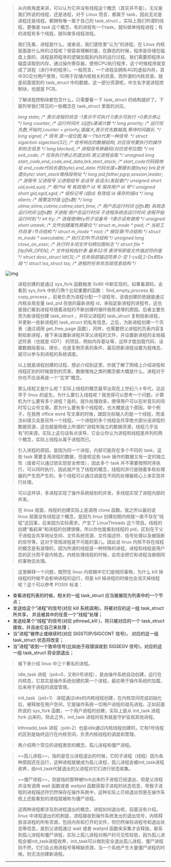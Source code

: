 > 从内核角度来讲，可以认为它并没有线程这个概念（其实并不是）。无论是我们所说的线程，还是进程，对于 Linux 而言，都属于 task，因此无论是进程还是线程，都拥有唯一属于自己的 task_struct 。实际上我们所谓的线程，更像是 task 这个概念，有的进程有一个task，就叫做单线程进程；有的进程有多个线程，就叫做多线程进程。



> 我们先看，进程是什么，或者说，我们感性里“认为”的进程，在 Linux 内核层面是什么样的过程呢？很容易理解的是，在静态的时候，程序是存储在磁盘上面的，进程是把程序的逻辑加载到内存的运行过程。我们需要把程序从磁盘读取到内存，通过操作寄存器，使用CPU执行程序，这个时候程序就变成了进程（进行中的程序）。一般而言，一个进程会拥有4G的虚拟内存，其中3G交付用户使用，1G用于存储内核相关的资源，而所谓的内核资源，就是前面提到的 task_struct 中的数据，这一部分资源呢，中文名字是进程控制块，也就是 PCB。



> 了解进程控制块都包含什么，只需要看一下 task_struct 的结构就好了。下面列举我们常见的一些概念在 task_struct 里面的对应。



> *long state; /\* 表示进程的状态 -1表示不可执行 0表示可执行 >0表示停止 \*/*
> *long counter; /\* 运行时间片 以jiffs递减计数 \*/*
> *long priority; /\* 运行优先数,开始时,counter = priority,值越大,表示优先数越高,等待时间越长. \*/*
> *long signal; /\* 信号.是一组位图,每一个bit代表一种信号. \*/*
> *struct sigaction sigaction[32]; /\* 信号响应的数据结构, 对应信号要执行的操作和标志信息 \*/*
> *long blocked; /\* 进程信号屏蔽码(对应信号位图) \*/*
> *int exit_code; /\* 任务执行停止的退出码 其父进程会取 \*/*
> *unsigned long start_code,end_code,end_data,brk,start_stack; /\* start_code代码段地址 end_code代码长度(byte),end_data 代码长度+数据长度(byte) brk总长度(byte) start_stack堆栈段地址 \*/*
> *long pid,father,pgrp,session,leader; /\* 进程号 父进程号 父进程组号 会话号 会话头(发起者)\*/*
> *unsigned short uid,euid,suid; /\* 用户id 号 有效用户 id 号 保存用户 id 号\*/*
> *unsigned short gid,egid,sgid; /\* 组标记号 (组id) 有效组 id 保存的组id \*/*
> *long alarm; /\* 报警定时值 (jiffs数) \*/*
> *long utime,stime,cutime,cstime,start_time; /\* 用户态运行时间 (jiffs数) 系统态运行时间 (jiffs数) 子进程 用户态运行时间 子进程系统态运行时间 进程开始运行时刻 \*/*
> *int tty; /\* 进程使用tty的子设备号 -1表示设有使用 \*/*
> *unsigned short umask; /\* 文件创建属性屏蔽位 \*/*
> *struct m_inode \* pwd; /\* 当前工作目录 i节点结构 \*/*
> *struct m_inode \* root; /\* 根目录i节点结构 \*/*
> *struct m_inode \* executable; /\* 执行文件i节点结构 \*/*
> *unsigned long close_on_exec; /\* 执行时关闭文件句柄位图标志 \*/*
> *struct file \* filp[NR_OPEN]; /\* 文件结构指针表 最多32项 表项号即是文件描述符的值 \*/*
> *struct desc_struct ldt[3]; /\* 任务局部描述符表 0-空 1-cs段,2-Ds和Ss段 \*/*
> *struct tss_struct tss; /\* 进程的任务状态段信息结构 \*/*



![img](https://tva1.sinaimg.cn/large/0081Kckwly1glsdo8fby5j30k00au0ta.jpg)



> 进程创建的是通过 sys_fork 函数触发 0x80 中断实现的。如果看源码，会看到 sys_fork 中执行两个比较重要的函数： find_empty_process 和 copy_process 。前者负责为进程分配一个进程号，该值创建的依据是通过内核全局变量 last_pid 存放的最新进程 id，来指定新进程的进程号，这也是我们看到进程号随着进程的不断创建时循环趋势递增的原因。后者主要负责为新进程创建 task_struct ，并将父进程的 task_struct 复制给新进程，并更新一些新进程的 task_struct 的私有信息，之后，为新进程创建一个页表（通过调用 get_free_page 函数），同样，也需要把父进程的页表内容复制给新进程，接下来设置新进程共享父进程的文件，并设置新进程的全局描述符表（也就是 GDT） 的项目，例如内存基址等，这样才能加载代码、设置数据段基址、限长，也是复制页表的条件，最后把新进程设置为就绪态，就可以参与到进程的系统调度。



> 以上就是进程创建的过程，想必介绍到这里，你就了解了网络上介绍进程和线程区别的时候提到的页表、数据堆栈之类的概念都大概是什么，进程对于你也不应该再是一个“玄学”概念。



> 那么线程又是什么呢？实际上线程的概念最早出现在上世纪八十年代，远远早于 linux 的诞生。为什么要引入线程呢？我觉得可以思考一个问题，计算机为什么要有多个进程？是的，提升处理效率，使得用户可以在听音乐的同时写公众号文章。那为什么要有多个线程呢，也大概是这个原因，举个例子，在我用 office word 写文章的时候，跟踪光标输入的是一个线程，而语法纠错又会是另外一个线程。一个进程的多个线程会共享绝大部分该进程的数据资源，这也就是网络上所谓的“进程有独立的数据资源，线程几乎没有”的来源，实际上这句话有点误导，它会让你认为进程和线程是并列的两个概念，实际上线程从属于进程而已。



> 引入进程的原因，是因为同一个进程，内部可能存在多个不同的 task，这些 task 需要复用进程的数据，但是呢这些 task 操作的数据又有一定的独立性（或者可以通过锁实现安全修改），因此多个 task 并不需要按照时序执行，可以同时执行，因此就产生了线程的概念，线程的并行是随着多核处理器的产生而产生的，多个线程可以通过调度在不同的处理器核心上来实现并行处理。



> 可以这样讲，多进程实现了操作系统级别的并发，多线程实现了进程内部的并发。



> 在 linux 层面，线程的创建实际上是调用 clone 函数。我之所以最初说 linux 层面没有线程这个概念，是因为 linux 创建初期内核就一直不存在“线程”这回事，后来因为实际需求，产生了 LinuxThreads 这个项目。线程的创建“看起来”和进程的创建很像，所以你也能看到线程的 pid，区别在于父子进程会共享地址空间、文件系统资源、文件描述符、信号处理以及被阻断的信号等，这对于常规进程是不可能的事儿。因此说 linux 内核不存在线程的概念是有道理的，因为所谓的线程是一种特殊的进程，进程和线程是用户态的区分而不是内核态，内核处理线程的时候，会完全把它和进程当做相同的事物去处理。



> 这里解释一个问题，既然在 linux 内核眼中它们是相同事物，为什么 kill 掉线程的时候不会影响进程的运行，但是 kill 掉进程的时候也会消灭掉线程呢？这个可以参考 POSIX 标准：

- 查看进程列表的时候，相关的一组 task_struct 应当被展现为列表中的一个节点；
- 发送给这个”进程”的信号(对应 kill 系统调用)，将被对应的这一组 task_struct 所共享， 并且被其中的任意一个”线程”处理；
- 发送给某个”线程”的信号(对应 pthread_kill )，将只被对应的一个 task_struct 接收，并且由它自己来处理；
- 当”进程”被停止或继续时(对应 SIGSTOP/SIGCONT 信号)， 对应的这一组 task_struct 状态将改变；
- 当”进程”收到一个致命信号(比如由于段错误收到 SIGSEGV 信号)，对应的这一组 task_struct 将全部退出；



> 接下来介绍 linux 中三个著名的进程。



> idle_task 进程（pid=0，又称0号进程），是由操作系统自动创建，运行在内核态，它其实是操作系统创建的第一个进程，最初用于操作系统的加载，后来用于进程的调度管理。



> init_task（pid=1） 进程通过idle的内核线程创建，在内核空间完成初始化后，被释放在用户空间，它是操作系统一切用户进程的祖先进程。正如前面所说的 sys_fork 函数，一个用户进程的创建，实际上是从 init_task 进程 fork 出来的，除此之外，init_task 进程的任务就是守护监视其他进程。



> kthreadd_task 进程（pid=2）也是idle通过内核线程创建的，它和1号线程的区别是始终运行在内核空间，负责内核线程的调度和管理。



> 再介绍两个常见的进程类型的概念，孤儿进程和僵尸进程。



> ==孤儿进程==，指的是在父进程退出的时候，它的子进程（线程）因为各种原因还在运行，这种进程就被成为孤儿进程，孤儿进程会被init_task进程收养，由init_task代替退出的父进程对它们进行状态收集。



> ==僵尸进程==，则是指的那种被fork出来的子进程已经退出，但是父进程并没有调用 wait 函数或者 waitpid 函数获取子进程的状态信息，导致子进程的进程描述符仍然保存在操作系统中，这种实际上已经退出但是在操作系统上还能看到的进程就被称为僵尸进程。



> 这两种进程都涉及到进程退出的概念。进程如何退出呢，前面没有介绍。linux 中进程退出的机制是，进程接收到操作系统发出的退出信号，内核释放该进程的所有资源，包括内存和打开的文件，但仍然保存进程号和退出状态等信息，直到父进程通过 wait 或者 waitpid 函数来采集才会释放。联系到孤儿进程和僵尸进程，实际上孤儿进程对用户的可见性较低，因为孤儿进程会被init_task进程收养，init_task可以做到安全退出孤儿进程，僵尸进程则不然，它们会占用进程号等稀缺资源，当一个系统产生大量僵尸进程的时候，则无法创建新进程。

------